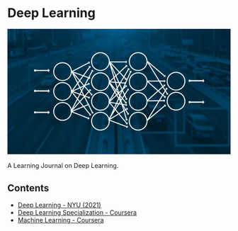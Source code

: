 # Deep Learning
![banner](./banner.jpg "specialization banner")

A Learning Journal on Deep Learning.

## Contents
- [Deep Learning - NYU (2021)](./deep-learning-nyu/)
- [Deep Learning Specialization - Coursera](./deep-learning-specialization/)
- [Machine Learning - Coursera](./machine-learning-coursera/)

